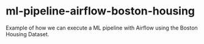 # ml-pipeline-airflow-boston-housing

Example of how we can execute a ML pipeline with Airflow using the Boston Housing Dataset.
